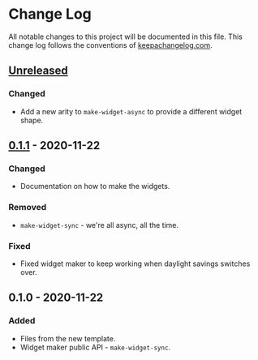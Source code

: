 # Change Log
All notable changes to this project will be documented in this file. This change log follows the conventions of [keepachangelog.com](http://keepachangelog.com/).

## [Unreleased]
### Changed
- Add a new arity to `make-widget-async` to provide a different widget shape.

## [0.1.1] - 2020-11-22
### Changed
- Documentation on how to make the widgets.

### Removed
- `make-widget-sync` - we're all async, all the time.

### Fixed
- Fixed widget maker to keep working when daylight savings switches over.

## 0.1.0 - 2020-11-22
### Added
- Files from the new template.
- Widget maker public API - `make-widget-sync`.

[Unreleased]: https://github.com/your-name/clojure-http/compare/0.1.1...HEAD
[0.1.1]: https://github.com/your-name/clojure-http/compare/0.1.0...0.1.1
